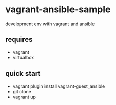 # vagrant-ansible-sample
development env with vagrant and ansible

requires
--
- vagrant
- virtualbox

quick start
--
- vagrant plugin install vagrant-guest_ansible
- git clone
- vagrant up
